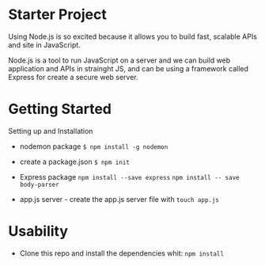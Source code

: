 # Starter Project


Using Node.js is so excited because it allows you to build fast, scalable APIs and site in JavaScript.

Node.js is a tool to run JavaScript on a server and we can build web application and APIs in strainght JS, and can be using a framework called Express for create a secure web server.

# Getting Started

Setting up and Installation

* nodemon package
```$ npm install -g nodemon```

* create a package.json
```$ npm init```

* Express package
```npm install --save express```
```npm install -- save body-parser```

* app.js server - create the app.js server file with
```touch app.js```

# Usability

* Clone this repo and install the dependencies whit:
```npm install```
